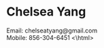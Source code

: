 <html>
<h1> Chelsea Yang </h1>
  <body>
    Email: chelseatyang@gmail.com
    <br>
    Mobile: 856-304-6451
<\html>
